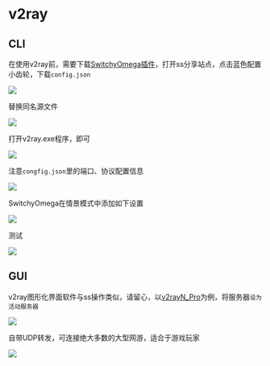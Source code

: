 # v2ray

## CLI

在使用v2ray前，需要下载[SwitchyOmega插件](https://github.com/FelisCatus/SwitchyOmega)，打开ss分享站点，点击蓝色配置小齿轮，下载`config.json`

![](https://raw.githubusercontent.com/loremwalker/fq-book/master/images/2018-04-29_000906.png)

替换同名源文件

![](https://raw.githubusercontent.com/loremwalker/fq-book/master/images/2018-04-29_001551.png)

打开v2ray.exe程序，即可

![](https://raw.githubusercontent.com/loremwalker/fq-book/master/images/2018-04-29_001900.png)

注意`congfig.json`里的端口、协议配置信息

![](https://raw.githubusercontent.com/loremwalker/fq-book/master/images/2018-04-29_002418.png)

SwitchyOmega在情景模式中添加如下设置

![](https://raw.githubusercontent.com/loremwalker/fq-book/master/images/2018-04-29_002210.png)

测试

![](https://raw.githubusercontent.com/loremwalker/fq-book/master/images/2018-04-29_002706.png)

## GUI

v2ray图形化界面软件与ss操作类似，请留心，以[v2rayN_Pro](https://drive.google.com/drive/folders/1oCt98YHiFdf_uJPB2nRGU2FXDnZxSXVM)为例，将服务器`设为活动服务器`

![](https://raw.githubusercontent.com/loremwalker/fq-book/master/images/2018-05-06_211557.png)

自带UDP转发，可连接绝大多数的大型网游，适合于游戏玩家

![](https://raw.githubusercontent.com/loremwalker/fq-book/master/images/2018-05-06_212229.png)

